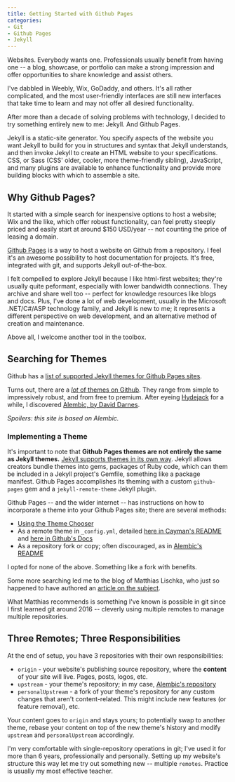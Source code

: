 ```yaml
---
title: Getting Started with Github Pages
categories:
- Git
- Github Pages
- Jekyll
---
```


Websites. Everybody wants one. Professionals usually benefit from having one -- a blog, showcase, or portfolio can make a strong impression and offer opportunities to share knowledge and assist others.

I've dabbled in Weebly, Wix, GoDaddy, and others. It's all rather complicated, and the most user-friendly interfaces are still new interfaces that take time to learn and may not offer all desired functionality.

After more than a decade of solving problems with technology, I decided to try something entirely new to me: Jekyll. And Github Pages.

Jekyll is a static-site generator. You specify aspects of the website you want Jekyll to build for you in structures and syntax that Jekyll understands, and then invoke Jekyll to create an HTML website to your specifications. CSS, or Sass (CSS' older, cooler, more theme-friendly sibling), JavaScript, and many plugins are available to enhance functionality and provide more building blocks with which to assemble a site.

## Why Github Pages?

It started with a simple search for inexpensive options to host a website; Wix and the like, which offer robust functionality, can feel pretty steeply priced and easily start at around $150 USD/year -- not counting the price of leasing a domain.

[Github Pages](https://pages.github.com/) is a way to host a website on Github from a repository. I feel it's an awesome possibility to host documentation for projects. It's free, integrated with git, and supports Jekyll out-of-the-box.

I felt compelled to explore Jekyll because I like html-first websites; they're usually quite peformant, especially with lower bandwidth connections. They archive and share well too -- perfect for knowledge resources like blogs and docs. Plus, I've done a lot of web development, usually in the Microsoft .NET/C#/ASP technology family, and Jekyll is new to me; it represents a different perspective on web development, and an alternative method of creation and maintenance.

Above all, I welcome another tool in the toolbox.

## Searching for Themes

Github has a [list of supported Jekyll themes for Github Pages sites](https://pages.github.com/themes/).

Turns out, there are a [*lot* of themes on Github](https://github.com/topics/jekyll-theme). They range from simple to impressively robust, and from free to premium. After eyeing [Hydejack](https://github.com/hydecorp/hydejack) for a while, I discovered [Alembic, by David Darnes](https://github.com/daviddarnes/alembic).

*Spoilers: this site is based on Alembic.*

### Implementing a Theme

It's important to note that **Github Pages themes are not entirely the same as Jekyll themes.** [Jekyll supports themes in its own way](https://jekyllrb.com/docs/themes/). Jekyll allows creators bundle themes into gems, packages of Ruby code, which can them be included in a Jekyll project's Gemfile, something like a package manifest. Github Pages accomplishes its theming with a custom `github-pages` gem and a `jekyll-remote-theme` Jekyll plugin.

Github Pages -- and the wider internet -- has instructions on how to incorporate a theme into your Github Pages site; there are several methods:
- [Using the Theme Chooser](https://docs.github.com/en/pages/getting-started-with-github-pages/adding-a-theme-to-your-github-pages-site-with-the-theme-chooser)
- As a remote theme in `_config.yml`, detailed [here in Cayman's README](https://github.com/pages-themes/cayman#usage) and [here in Github's Docs](https://docs.github.com/en/pages/setting-up-a-github-pages-site-with-jekyll/adding-a-theme-to-your-github-pages-site-using-jekyll)
- As a repository fork or copy; often discouraged, as in [Alembic's README](https://github.com/daviddarnes/alembic#as-a-boilerplate--fork)

I opted for none of the above. Something like a fork with benefits.

Some more searching led me to the blog of Matthias Lischka, who just so happened to have authored an [article on the subject](https://matthiaslischka.at/2018/12/03/github-jekyll-best-practice/). 

What Matthias recommends is something I've known is possible in git since I first learned git around 2016 -- cleverly using multiple remotes to manage multiple repositories.

## Three Remotes; Three Responsibilities

At the end of setup, you have 3 repositories with their own responsibilities:
- `origin` - your website's publishing source repository, where the **content** of your site will live. Pages, posts, logos, etc.
- `upstream` - your theme's repository; in my case, [Alembic's repository](https://github.com/daviddarnes/alembic)
- `personalUpstream` - a fork of your theme's repository for any custom changes that aren't content-related. This might include new features (or feature removal), etc.

Your content goes to `origin` and stays yours; to potentially swap to another theme, rebase your content on top of the new theme's history and modify `upstream` and `personalUpstream` accordingly.

I'm very comfortable with single-repository operations in git; I've used it for more than 6 years, professionally and personally. Setting up my website's structure this way let me try out something new -- multiple `remotes`. Practice is usually my most effective teacher.

